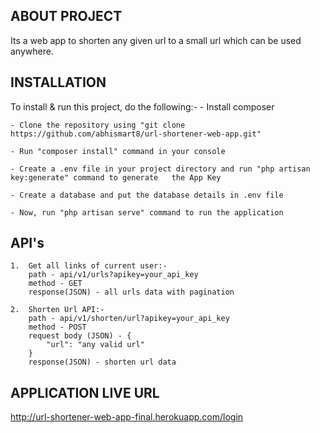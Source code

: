 ## ABOUT PROJECT

Its a web app to shorten any given url to a small url which can be used anywhere.

## INSTALLATION

To install & run this project, do the following:-
    - Install composer

    - Clone the repository using "git clone https://github.com/abhismart8/url-shortener-web-app.git"

    - Run "composer install" command in your console

    - Create a .env file in your project directory and run "php artisan key:generate" command to generate   the App Key

    - Create a database and put the database details in .env file
    
    - Now, run "php artisan serve" command to run the application

## API's
    1.  Get all links of current user:-
        path - api/v1/urls?apikey=your_api_key
        method - GET
        response(JSON) - all urls data with pagination

    2.  Shorten Url API:-
        path - api/v1/shorten/url?apikey=your_api_key
        method - POST
        request body (JSON) - {
            "url": "any valid url"
        }
        response(JSON) - shorten url data

## APPLICATION LIVE URL
http://url-shortener-web-app-final.herokuapp.com/login